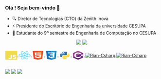 ### Olá ! Seja bem-vindo 👋

- 🔍 Diretor de Tecnologias (CTO) da Zenith Inova
- ⚡ Presidente do Escritório de Engenharia da universidade CESUPA
- 📘 Estudante do 9º semestre de Engenharia de Computação no CESUPA

<div align="center">
  <a href="https://github.com/RianErnesto">
  <img height="180em" src="https://github-readme-stats.vercel.app/api?username=RianErnesto&show_icons=true&theme=tokyonight&include_all_commits=true&count_private=true"/>
  <img height="180em" src="https://github-readme-stats.vercel.app/api/top-langs/?username=RianErnesto&layout=compact&langs_count=7&theme=tokyonight"/>
</div>
  
  <div style="display: inline_block"><br>
  <img align="center" alt="Rian-Js" height="30" width="40" src="https://raw.githubusercontent.com/devicons/devicon/master/icons/javascript/javascript-plain.svg">
  <img align="center" alt="Rian-React" height="30" width="40" src="https://raw.githubusercontent.com/devicons/devicon/master/icons/react/react-original.svg">
  <img align="center" alt="Rian-HTML" height="30" width="40" src="https://raw.githubusercontent.com/devicons/devicon/master/icons/html5/html5-original.svg">
  <img align="center" alt="Rian-CSS" height="30" width="40" src="https://raw.githubusercontent.com/devicons/devicon/master/icons/css3/css3-original.svg">
  <img align="center" alt="Rian-Python" height="30" width="40" src="https://raw.githubusercontent.com/devicons/devicon/master/icons/python/python-original.svg">
  <img align="center" alt="Rian-Csharp" height="30" width="40" src="https://raw.githubusercontent.com/devicons/devicon/master/icons/csharp/csharp-original.svg">
  <img align="center" alt="Rian-Csharp" height="30" width="40" src="https://upload.wikimedia.org/wikipedia/commons/d/d9/Node.js_logo.svg">
  <img align="center" alt="Rian-Csharp" height="30" width="40" src="https://raw.githubusercontent.com/isocpp/logos/master/cpp_logo.png">
</div>
  
  ##
  
  <div>
  <a href="https://instagram.com/leaaorian" target="_blank"><img src="https://img.shields.io/badge/-Instagram-%23E4405F?style=for-the-badge&logo=instagram&logoColor=white" target="_blank"></a>
  <a href = "mailto:rianernesto9@gmail.com"><img src="https://img.shields.io/badge/-Gmail-%23333?style=for-the-badge&logo=gmail&logoColor=white" target="_blank"></a>
  <a href="https://www.linkedin.com/in/rian-leao-35a0321a0/" target="_blank"><img src="https://img.shields.io/badge/-LinkedIn-%230077B5?style=for-the-badge&logo=linkedin&logoColor=white" target="_blank"></a>
  </div>

